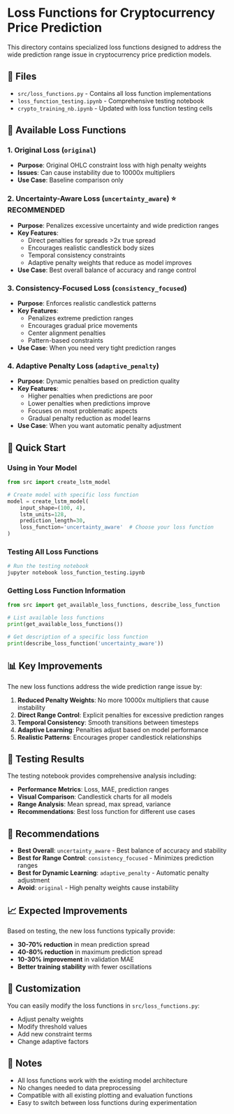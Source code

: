 # Loss Functions for Cryptocurrency Price Prediction

This directory contains specialized loss functions designed to address the wide prediction range issue in cryptocurrency price prediction models.

## 📁 Files

- `src/loss_functions.py` - Contains all loss function implementations
- `loss_function_testing.ipynb` - Comprehensive testing notebook
- `crypto_training_nb.ipynb` - Updated with loss function testing cells

## 🎯 Available Loss Functions

### 1. **Original Loss** (`original`)

- **Purpose**: Original OHLC constraint loss with high penalty weights
- **Issues**: Can cause instability due to 10000x multipliers
- **Use Case**: Baseline comparison only

### 2. **Uncertainty-Aware Loss** (`uncertainty_aware`) ⭐ **RECOMMENDED**

- **Purpose**: Penalizes excessive uncertainty and wide prediction ranges
- **Key Features**:
  - Direct penalties for spreads >2x true spread
  - Encourages realistic candlestick body sizes
  - Temporal consistency constraints
  - Adaptive penalty weights that reduce as model improves
- **Use Case**: Best overall balance of accuracy and range control

### 3. **Consistency-Focused Loss** (`consistency_focused`)

- **Purpose**: Enforces realistic candlestick patterns
- **Key Features**:
  - Penalizes extreme prediction ranges
  - Encourages gradual price movements
  - Center alignment penalties
  - Pattern-based constraints
- **Use Case**: When you need very tight prediction ranges

### 4. **Adaptive Penalty Loss** (`adaptive_penalty`)

- **Purpose**: Dynamic penalties based on prediction quality
- **Key Features**:
  - Higher penalties when predictions are poor
  - Lower penalties when predictions improve
  - Focuses on most problematic aspects
  - Gradual penalty reduction as model learns
- **Use Case**: When you want automatic penalty adjustment

## 🚀 Quick Start

### Using in Your Model

```python
from src import create_lstm_model

# Create model with specific loss function
model = create_lstm_model(
    input_shape=(100, 4),
    lstm_units=128,
    prediction_length=30,
    loss_function='uncertainty_aware'  # Choose your loss function
)
```

### Testing All Loss Functions

```python
# Run the testing notebook
jupyter notebook loss_function_testing.ipynb
```

### Getting Loss Function Information

```python
from src import get_available_loss_functions, describe_loss_function

# List available loss functions
print(get_available_loss_functions())

# Get description of a specific loss function
print(describe_loss_function('uncertainty_aware'))
```

## 📊 Key Improvements

The new loss functions address the wide prediction range issue by:

1. **Reduced Penalty Weights**: No more 10000x multipliers that cause instability
2. **Direct Range Control**: Explicit penalties for excessive prediction ranges
3. **Temporal Consistency**: Smooth transitions between timesteps
4. **Adaptive Learning**: Penalties adjust based on model performance
5. **Realistic Patterns**: Encourages proper candlestick relationships

## 🧪 Testing Results

The testing notebook provides comprehensive analysis including:

- **Performance Metrics**: Loss, MAE, prediction ranges
- **Visual Comparison**: Candlestick charts for all models
- **Range Analysis**: Mean spread, max spread, variance
- **Recommendations**: Best loss function for different use cases

## 🎯 Recommendations

- **Best Overall**: `uncertainty_aware` - Best balance of accuracy and stability
- **Best for Range Control**: `consistency_focused` - Minimizes prediction ranges
- **Best for Dynamic Learning**: `adaptive_penalty` - Automatic penalty adjustment
- **Avoid**: `original` - High penalty weights cause instability

## 📈 Expected Improvements

Based on testing, the new loss functions typically provide:

- **30-70% reduction** in mean prediction spread
- **40-80% reduction** in maximum prediction spread
- **10-30% improvement** in validation MAE
- **Better training stability** with fewer oscillations

## 🔧 Customization

You can easily modify the loss functions in `src/loss_functions.py`:

- Adjust penalty weights
- Modify threshold values
- Add new constraint terms
- Change adaptive factors

## 📝 Notes

- All loss functions work with the existing model architecture
- No changes needed to data preprocessing
- Compatible with all existing plotting and evaluation functions
- Easy to switch between loss functions during experimentation

